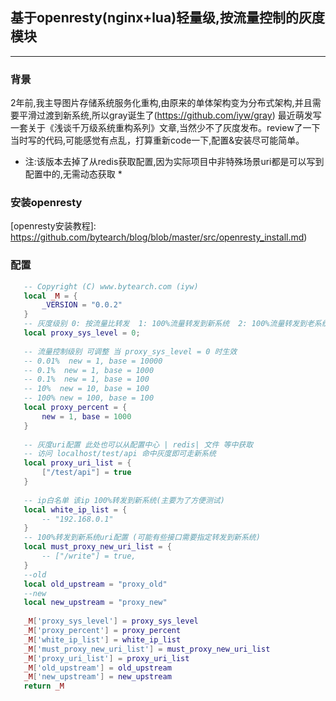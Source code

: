 ## 基于openresty(nginx+lua)轻量级,按流量控制的灰度模块
---
### 背景
   2年前,我主导图片存储系统服务化重构,由原来的单体架构变为分布式架构,并且需要平滑过渡到新系统,所以gray诞生了(https://github.com/iyw/gray)
最近萌发写一套关于《浅谈千万级系统重构系列》文章,当然少不了灰度发布。review了一下当时写的代码,可能感觉有点乱，打算重新code一下,配置&安装尽可能简单。

   * 注:该版本去掉了从redis获取配置,因为实际项目中非特殊场景uri都是可以写到配置中的,无需动态获取 *
### 安装openresty  
[openresty安装教程]: https://github.com/bytearch/blog/blob/master/src/openresty_install.md)

### 配置
```lua
   -- Copyright (C) www.bytearch.com (iyw)
   local _M = {
       _VERSION = "0.0.2"
   }
   -- 灰度级别 0: 按流量比转发  1: 100%流量转发到新系统  2: 100%流量转发到老系统
   local proxy_sys_level = 0;
   
   -- 流量控制级别 可调整 当 proxy_sys_level = 0 时生效
   -- 0.01%  new = 1, base = 10000
   -- 0.1%  new = 1, base = 1000
   -- 0.1%  new = 1, base = 100
   -- 10%  new = 10, base = 100
   -- 100% new = 100, base = 100
   local proxy_percent = {
       new = 1, base = 1000 
   }
   
   -- 灰度uri配置 此处也可以从配置中心 | redis| 文件 等中获取
   -- 访问 localhost/test/api 命中灰度即可走新系统
   local proxy_uri_list = {
       ["/test/api"] = true
   }
   
   -- ip白名单 该ip 100%转发到新系统(主要为了方便测试)
   local white_ip_list = {
       -- "192.168.0.1"
   }
   -- 100%转发到新系统uri配置 (可能有些接口需要指定转发到新系统)
   local must_proxy_new_uri_list = {
       -- ["/write"] = true,
   }
   --old
   local old_upstream = "proxy_old"
   --new
   local new_upstream = "proxy_new"
   
   _M['proxy_sys_level'] = proxy_sys_level
   _M['proxy_percent'] = proxy_percent
   _M['white_ip_list'] = white_ip_list
   _M['must_proxy_new_uri_list'] = must_proxy_new_uri_list
   _M['proxy_uri_list'] = proxy_uri_list
   _M['old_upstream'] = old_upstream
   _M['new_upstream'] = new_upstream
   return _M
```
